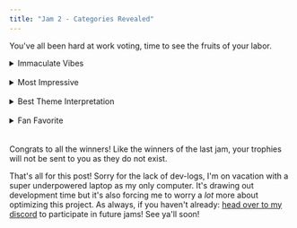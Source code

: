 ```yaml
---
title: "Jam 2 - Categories Revealed"
---
```


You've all been hard at work voting, time to see the fruits of your labor.

<details>
    <summary>Immaculate Vibes</summary>

    This entry conveyed a strong sense of atmosphere and feeling... <br><br>

    <b> Lullaby to Soil</b> by The Altruist<br><br>

    As I walk through the rows of the dead,
    Each corpse peeks out of the ground with their stone head.<br>
        Every one had a story, I trust.<br>
        The detritus and dust<br>
    Carries stories untold, plans unschemed.<br>
    This is what it means, to walk among the soil that once dreamed.<br><br>

    We focus on placing one foot in front of the other.<br>
        Because we fear that without the stride, we would just slumber beneath the grass.<br>
    Alas, your mortality you cannot smother.<br>
        Your bones will break and into the past you will pass.<br>
    All the same, journey, journey, until you die.<br>
    So you may sleep, dearest soil, with your headstone held high.<br>

    "" - The Altruist
</details>

<br>

<details>
    <summary>Most Impressive</summary>

    This entry showed real effort.... <br><br>

    <b>Flanders Fields</b> by beanz<br>

    <img src="/assets/jam/2/flandersfields.png" alt="Flanders Fields">
</details>

<br>

<details>
    <summary>Best Theme Interpretation</summary>

    This entry gave a really interesting take on what the theme meant to them... <br><br>

    <b>Flanders Fields</b> by beanz<br>

    <img src="/assets/jam/2/flandersfields.png" alt="Flanders Fields">
<br>
    "yipeeee 🎉" - beanz
</details>

<br>

<details>
    <summary>Fan Favorite</summary>
    Last but not least we have... <br><br>

    <b>Shattered</b> by Chaotic Emotionz<br><br>

    <img src="/assets/jam/2/shattered.png" alt="Shattered Image">
<br>
    "I have no brain space for this" - Chaotic Emotionz
</details>
<br><br>
Congrats to all the winners! Like the winners of the last jam, your trophies will not be sent to you as they do not exist.

That's all for this post! Sorry for the lack of dev-logs, I'm on vacation with a super underpowered laptop as my only computer. It's drawing out development time but it's also forcing me to worry a *lot* more about optimizing this project. As always, if you haven't already: [head over to my discord](https://discord.com/invite/YUECSUHHM8) to participate in future jams! See ya'll soon!